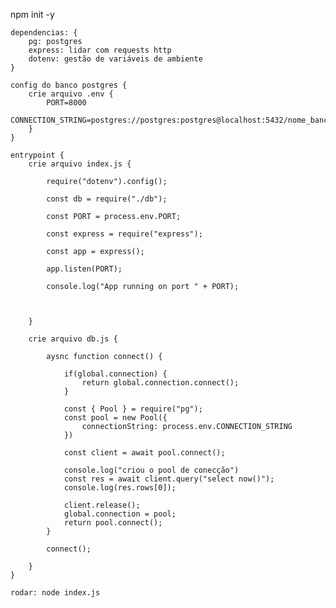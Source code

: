 npm init -y
	
	dependencias: {
		pg: postgres
		express: lidar com requests http
		dotenv: gestão de variáveis de ambiente
	}
	
	config do banco postgres {
		crie arquivo .env {
		    PORT=8000
		    CONNECTION_STRING=postgres://postgres:postgres@localhost:5432/nome_banco
		}
	}
	
	entrypoint {
		crie arquivo index.js {
		
			require("dotenv").config();
			
			const db = require("./db");
			
			const PORT = process.env.PORT;
			
			const express = require("express");
			
			const app = express();
			
			app.listen(PORT);
			
			console.log("App running on port " + PORT);
			
			
			
		}
		
		crie arquivo db.js {
			
			aysnc function connect() {
			
				if(global.connection) {
					return global.connection.connect();
				}
			
				const { Pool } = require("pg");
				const pool = new Pool({
					connectionString: process.env.CONNECTION_STRING
				})
				
				const client = await pool.connect();
				
				console.log("criou o pool de conecção")
				const res = await client.query("select now()");
				console.log(res.rows[0]);
				
				client.release();
				global.connection = pool;
				return pool.connect();
			}
			
			connect();
		
		}
	}
	
	rodar: node index.js